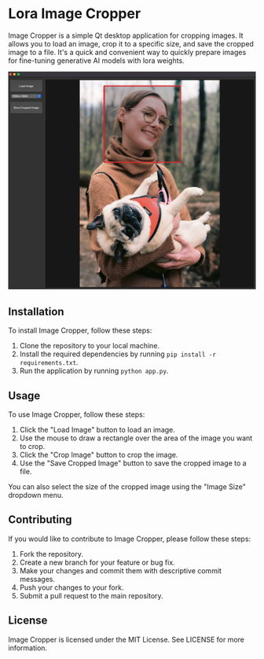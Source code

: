 # Lora Image Cropper

Image Cropper is a simple Qt desktop application for cropping images. It allows you to load an image, crop it to a specific size, and save the cropped image to a file. It's a quick and convenient way to quickly prepare images for fine-tuning generative AI models with lora weights.

![screenshot of the UI](img/example-1.jpg)

## Installation

To install Image Cropper, follow these steps:

1. Clone the repository to your local machine.
2. Install the required dependencies by running `pip install -r requirements.txt`.
3. Run the application by running `python app.py`.

## Usage

To use Image Cropper, follow these steps:

1. Click the "Load Image" button to load an image.
2. Use the mouse to draw a rectangle over the area of the image you want to crop.
3. Click the "Crop Image" button to crop the image.
4. Use the "Save Cropped Image" button to save the cropped image to a file.

You can also select the size of the cropped image using the "Image Size" dropdown menu.

## Contributing

If you would like to contribute to Image Cropper, please follow these steps:

1. Fork the repository.
2. Create a new branch for your feature or bug fix.
3. Make your changes and commit them with descriptive commit messages.
4. Push your changes to your fork.
5. Submit a pull request to the main repository.

## License

Image Cropper is licensed under the MIT License. See LICENSE for more information.
